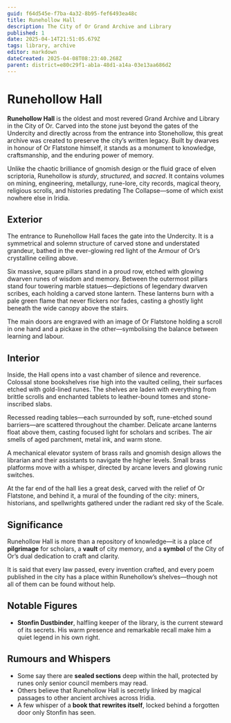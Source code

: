 ```yaml
---
guid: f64d545e-f7ba-4a32-8b95-fef6493ea48c
title: Runehollow Hall
description: The City of Or Grand Archive and Library
published: 1
date: 2025-04-14T21:51:05.679Z
tags: library, archive
editor: markdown
dateCreated: 2025-04-08T08:23:40.268Z
parent: district=e80c29f1-ab1a-48d1-a14a-03e13aa686d2
---
```


# Runehollow Hall

**Runehollow Hall** is the oldest and most revered Grand Archive and Library in the City of Or. Carved into the stone just beyond the gates of the Undercity and directly across from the entrance into Stonehollow, this great archive was created to preserve the city’s written legacy. Built by dwarves in honour of Or Flatstone himself, it stands as a monument to knowledge, craftsmanship, and the enduring power of memory.

Unlike the chaotic brilliance of gnomish design or the fluid grace of elven scriptoria, Runehollow is *sturdy*, *structured*, and *sacred*. It contains volumes on mining, engineering, metallurgy, rune-lore, city records, magical theory, religious scrolls, and histories predating The Collapse—some of which exist nowhere else in Iridia.

## Exterior

The entrance to Runehollow Hall faces the gate into the Undercity. It is a symmetrical and solemn structure of carved stone and understated grandeur, bathed in the ever-glowing red light of the Armour of Or’s crystalline ceiling above.

Six massive, square pillars stand in a proud row, etched with glowing dwarven runes of wisdom and memory. Between the outermost pillars stand four towering marble statues—depictions of legendary dwarven scribes, each holding a carved stone lantern. These lanterns burn with a pale green flame that never flickers nor fades, casting a ghostly light beneath the wide canopy above the stairs.

The main doors are engraved with an image of Or Flatstone holding a scroll in one hand and a pickaxe in the other—symbolising the balance between learning and labour.

## Interior

Inside, the Hall opens into a vast chamber of silence and reverence. Colossal stone bookshelves rise high into the vaulted ceiling, their surfaces etched with gold-lined runes. The shelves are laden with everything from brittle scrolls and enchanted tablets to leather-bound tomes and stone-inscribed slabs.

Recessed reading tables—each surrounded by soft, rune-etched sound barriers—are scattered throughout the chamber. Delicate arcane lanterns float above them, casting focused light for scholars and scribes. The air smells of aged parchment, metal ink, and warm stone.

A mechanical elevator system of brass rails and gnomish design allows the librarian and their assistants to navigate the higher levels. Small brass platforms move with a whisper, directed by arcane levers and glowing runic switches.

At the far end of the hall lies a great desk, carved with the relief of Or Flatstone, and behind it, a mural of the founding of the city: miners, historians, and spellwrights gathered under the radiant red sky of the Scale.

## Significance

Runehollow Hall is more than a repository of knowledge—it is a place of **pilgrimage** for scholars, a **vault** of city memory, and a **symbol** of the City of Or’s dual dedication to craft and clarity.

It is said that every law passed, every invention crafted, and every poem published in the city has a place within Runehollow’s shelves—though not all of them can be found without help.

## Notable Figures

- **Stonfin Dustbinder**, halfling keeper of the library, is the current steward of its secrets. His warm presence and remarkable recall make him a quiet legend in his own right.

## Rumours and Whispers

- Some say there are **sealed sections** deep within the hall, protected by runes only senior council members may read.
- Others believe that Runehollow Hall is secretly linked by magical passages to other ancient archives across Iridia.
- A few whisper of a **book that rewrites itself**, locked behind a forgotten door only Stonfin has seen.

